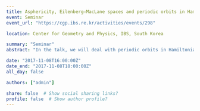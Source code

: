 ```yaml
---
title: Asphericity, Eilenberg–MacLane spaces and periodic orbits in Hamiltonian dynamics
event: Seminar
event_url: "https://cgp.ibs.re.kr/activities/events/298"

location: Center for Geometry and Physics, IBS, South Korea

summary: "Seminar"
abstract: "In the talk, we will deal with periodic orbits in Hamiltonian dynamics. Especially, we will show that if a Hamiltonian on a certain class of symplectic manifolds has a non-contractible orbit, then the Hamiltonian must have infinitely many non-contractible orbits. Here we note that if we don't stick to the existence of "non-contractible" orbits, then the Conley conjecture, which is proven for many symplectic manifolds, already implies the existence of infinitely many (not necessarily non-contractible) orbits. The proof uses the Floer homology and the Eilenberg-MacLane spaces."

date: "2017-11-08T16:00:00Z"
date_end: "2017-11-08T18:00:00Z"
all_day: false

authors: ["admin"]

share: false  # Show social sharing links?
profile: false  # Show author profile?
---
```

